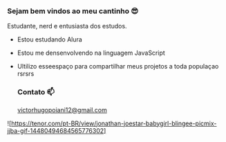 ### Sejam bem vindos ao meu cantinho 😎

Estudante, nerd e entusiasta dos estudos.
- Estou estudando Alura
- Estou me densenvolvendo na linguagem JavaScript
- Ultilizo esseespaço para compartilhar meus projetos a toda populaçao rsrsrs

  ### Contato 📫
  victorhugopoiani12@gmail.com
  
![https://tenor.com/pt-BR/view/jonathan-joestar-babygirl-blingee-picmix-jjba-gif-14480494684565776302]
